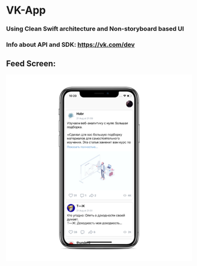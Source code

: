 # VK-App
### Using Clean Swift architecture and Non-storyboard based UI
### Info about API and SDK: https://vk.com/dev

## Feed Screen:
![FeedScreen](https://github.com/AlexeyVoronov96/VK-App/blob/master/Screenshots/FeedScreen.png)
